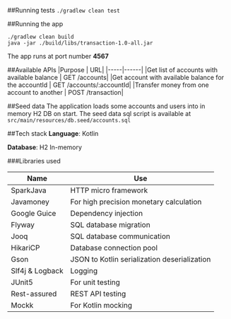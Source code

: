 ##Running tests
`./gradlew clean test`

##Running the app
```
./gradlew clean build
java -jar ./build/libs/transaction-1.0-all.jar
```

The app runs at port number **4567**

##Available APIs
|Purpose | URL|
|-----|------|
|Get list of accounts with available balance | GET /accounts|
|Get account with available balance for the accountId | GET /accounts/:accountId|
|Transfer money from one account to another | POST /transaction|

##Seed data
The application loads some accounts and users into in memory H2 DB on start.
The seed data sql script is available at `src/main/resources/db.seed/accounts.sql`

##Tech stack
**Language**: Kotlin

**Database**: H2 In-memory 

###Libraries used

|Name | Use|
|-----|------|
|SparkJava |HTTP micro framework|
|Javamoney |For high precision monetary calculation|
|Google Guice |Dependency injection|
|Flyway |SQL database migration|
|Jooq |SQL database communication|
|HikariCP |Database connection pool|
|Gson |JSON to Kotlin serialization deserialization|
|Slf4j & Logback |Logging|
|JUnit5 |For unit testing|
|Rest-assured |REST API testing|
|Mockk |For Kotlin mocking|
 